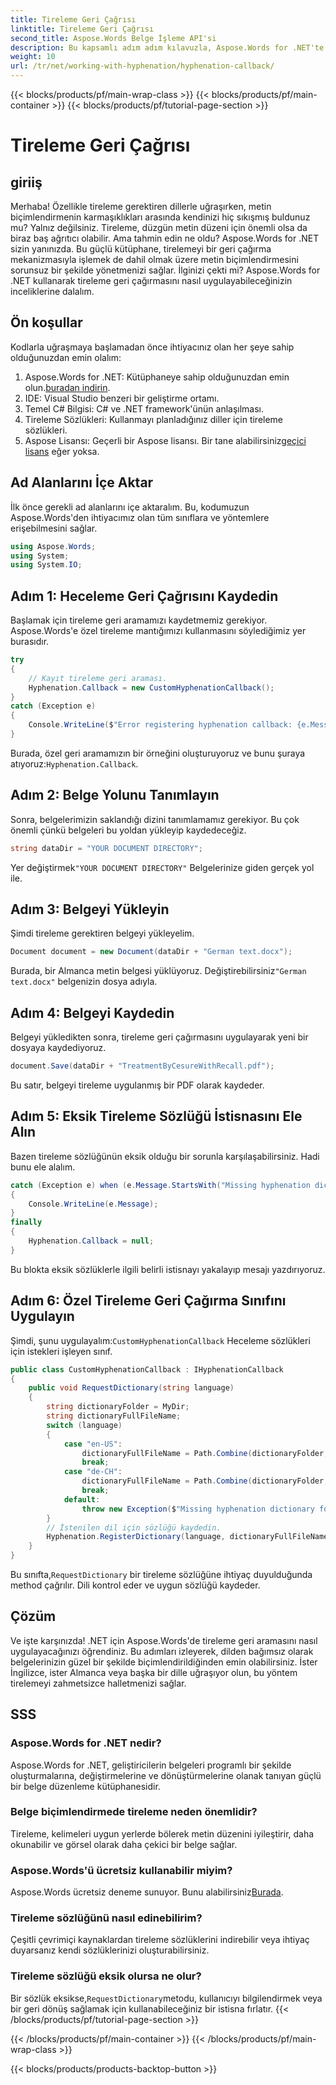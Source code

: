 ```yaml
---
title: Tireleme Geri Çağrısı
linktitle: Tireleme Geri Çağrısı
second_title: Aspose.Words Belge İşleme API'si
description: Bu kapsamlı adım adım kılavuzla, Aspose.Words for .NET'te tireleme geri aramasını nasıl uygulayacağınızı öğrenin ve belge biçimlendirmesini geliştirin.
weight: 10
url: /tr/net/working-with-hyphenation/hyphenation-callback/
---
```


{{< blocks/products/pf/main-wrap-class >}}
{{< blocks/products/pf/main-container >}}
{{< blocks/products/pf/tutorial-page-section >}}

# Tireleme Geri Çağrısı


## giriiş

Merhaba! Özellikle tireleme gerektiren dillerle uğraşırken, metin biçimlendirmenin karmaşıklıkları arasında kendinizi hiç sıkışmış buldunuz mu? Yalnız değilsiniz. Tireleme, düzgün metin düzeni için önemli olsa da biraz baş ağrıtıcı olabilir. Ama tahmin edin ne oldu? Aspose.Words for .NET sizin yanınızda. Bu güçlü kütüphane, tirelemeyi bir geri çağırma mekanizmasıyla işlemek de dahil olmak üzere metin biçimlendirmesini sorunsuz bir şekilde yönetmenizi sağlar. İlginizi çekti mi? Aspose.Words for .NET kullanarak tireleme geri çağırmasını nasıl uygulayabileceğinizin inceliklerine dalalım.

## Ön koşullar

Kodlarla uğraşmaya başlamadan önce ihtiyacınız olan her şeye sahip olduğunuzdan emin olalım:

1. Aspose.Words for .NET: Kütüphaneye sahip olduğunuzdan emin olun.[buradan indirin](https://releases.aspose.com/words/net/).
2. IDE: Visual Studio benzeri bir geliştirme ortamı.
3. Temel C# Bilgisi: C# ve .NET framework'ünün anlaşılması.
4. Tireleme Sözlükleri: Kullanmayı planladığınız diller için tireleme sözlükleri.
5.  Aspose Lisansı: Geçerli bir Aspose lisansı. Bir tane alabilirsiniz[geçici lisans](https://purchase.aspose.com/temporary-license/) eğer yoksa.

## Ad Alanlarını İçe Aktar

İlk önce gerekli ad alanlarını içe aktaralım. Bu, kodumuzun Aspose.Words'den ihtiyacımız olan tüm sınıflara ve yöntemlere erişebilmesini sağlar.

```csharp
using Aspose.Words;
using System;
using System.IO;
```

## Adım 1: Heceleme Geri Çağrısını Kaydedin

Başlamak için tireleme geri aramamızı kaydetmemiz gerekiyor. Aspose.Words'e özel tireleme mantığımızı kullanmasını söylediğimiz yer burasıdır.

```csharp
try
{
    // Kayıt tireleme geri araması.
    Hyphenation.Callback = new CustomHyphenationCallback();
}
catch (Exception e)
{
    Console.WriteLine($"Error registering hyphenation callback: {e.Message}");
}
```

 Burada, özel geri aramamızın bir örneğini oluşturuyoruz ve bunu şuraya atıyoruz:`Hyphenation.Callback`.

## Adım 2: Belge Yolunu Tanımlayın

Sonra, belgelerimizin saklandığı dizini tanımlamamız gerekiyor. Bu çok önemli çünkü belgeleri bu yoldan yükleyip kaydedeceğiz.

```csharp
string dataDir = "YOUR DOCUMENT DIRECTORY";
```

 Yer değiştirmek`"YOUR DOCUMENT DIRECTORY"` Belgelerinize giden gerçek yol ile.

## Adım 3: Belgeyi Yükleyin

Şimdi tireleme gerektiren belgeyi yükleyelim.

```csharp
Document document = new Document(dataDir + "German text.docx");
```

Burada, bir Almanca metin belgesi yüklüyoruz. Değiştirebilirsiniz`"German text.docx"` belgenizin dosya adıyla.

## Adım 4: Belgeyi Kaydedin

Belgeyi yükledikten sonra, tireleme geri çağırmasını uygulayarak yeni bir dosyaya kaydediyoruz.

```csharp
document.Save(dataDir + "TreatmentByCesureWithRecall.pdf");
```

Bu satır, belgeyi tireleme uygulanmış bir PDF olarak kaydeder.

## Adım 5: Eksik Tireleme Sözlüğü İstisnasını Ele Alın

Bazen tireleme sözlüğünün eksik olduğu bir sorunla karşılaşabilirsiniz. Hadi bunu ele alalım.

```csharp
catch (Exception e) when (e.Message.StartsWith("Missing hyphenation dictionary"))
{
    Console.WriteLine(e.Message);
}
finally
{
    Hyphenation.Callback = null;
}
```

Bu blokta eksik sözlüklerle ilgili belirli istisnayı yakalayıp mesajı yazdırıyoruz.

## Adım 6: Özel Tireleme Geri Çağırma Sınıfını Uygulayın

 Şimdi, şunu uygulayalım:`CustomHyphenationCallback` Heceleme sözlükleri için istekleri işleyen sınıf.

```csharp
public class CustomHyphenationCallback : IHyphenationCallback
{
    public void RequestDictionary(string language)
    {
        string dictionaryFolder = MyDir;
        string dictionaryFullFileName;
        switch (language)
        {
            case "en-US":
                dictionaryFullFileName = Path.Combine(dictionaryFolder, "hyph_en_US.dic");
                break;
            case "de-CH":
                dictionaryFullFileName = Path.Combine(dictionaryFolder, "hyph_de_CH.dic");
                break;
            default:
                throw new Exception($"Missing hyphenation dictionary for {language}.");
        }
        // İstenilen dil için sözlüğü kaydedin.
        Hyphenation.RegisterDictionary(language, dictionaryFullFileName);
    }
}
```

 Bu sınıfta,`RequestDictionary` bir tireleme sözlüğüne ihtiyaç duyulduğunda method çağrılır. Dili kontrol eder ve uygun sözlüğü kaydeder.

## Çözüm

Ve işte karşınızda! .NET için Aspose.Words'de tireleme geri aramasını nasıl uygulayacağınızı öğrendiniz. Bu adımları izleyerek, dilden bağımsız olarak belgelerinizin güzel bir şekilde biçimlendirildiğinden emin olabilirsiniz. İster İngilizce, ister Almanca veya başka bir dille uğraşıyor olun, bu yöntem tirelemeyi zahmetsizce halletmenizi sağlar.

## SSS

### Aspose.Words for .NET nedir?
Aspose.Words for .NET, geliştiricilerin belgeleri programlı bir şekilde oluşturmalarına, değiştirmelerine ve dönüştürmelerine olanak tanıyan güçlü bir belge düzenleme kütüphanesidir.

### Belge biçimlendirmede tireleme neden önemlidir?
Tireleme, kelimeleri uygun yerlerde bölerek metin düzenini iyileştirir, daha okunabilir ve görsel olarak daha çekici bir belge sağlar.

### Aspose.Words'ü ücretsiz kullanabilir miyim?
 Aspose.Words ücretsiz deneme sunuyor. Bunu alabilirsiniz[Burada](https://releases.aspose.com/).

### Tireleme sözlüğünü nasıl edinebilirim?
Çeşitli çevrimiçi kaynaklardan tireleme sözlüklerini indirebilir veya ihtiyaç duyarsanız kendi sözlüklerinizi oluşturabilirsiniz.

### Tireleme sözlüğü eksik olursa ne olur?
 Bir sözlük eksikse,`RequestDictionary`metodu, kullanıcıyı bilgilendirmek veya bir geri dönüş sağlamak için kullanabileceğiniz bir istisna fırlatır.
{{< /blocks/products/pf/tutorial-page-section >}}

{{< /blocks/products/pf/main-container >}}
{{< /blocks/products/pf/main-wrap-class >}}

{{< blocks/products/products-backtop-button >}}
